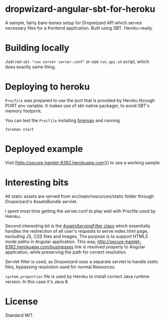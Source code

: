 # dropwizard-angular-sbt-for-heroku

A sample, fairly bare-bones setup for Dropwizard API which serves necessary files for a frontend application. Built using SBT. Heroku-ready.

# Building locally

Just run `sbt "run server server.conf"` or use `run_api.sh` script, which does exactly same thing.

# Deploying to heroku

`Procfile` was prepared to use the port that is provided by Heroku through PORT env variable. 
It makes use of sbt-native packager, to avoid SBT's memory footprint. 

You can test the `Procfile` installing [foreman](https://rubygems.org/gems/foreman) and running 

    foreman start  

# Deployed example

Visit [http://secure-hamlet-8382.herokuapp.com]() to see a working sample

# Interesting bits

All static assets are served from src/main/resources/static folder through Dropwizard's AssetsBundle servlet.

I spent most time getting the server.conf to play well with Procfile used by Heroku.

Second interesting bit is the [AssetsServingFilter class](https://github.com/tomaszj/dropwizard-angular-sbt-for-heroku/blob/master/src/main/java/org/tomaszjaneczko/testpoc/api/AssetsServingFilter.java)
 which essentially handles the redirection of all user's requests to serve index.html page, excluding JS, CSS files and images.
 The purpose is to support HTML5 mode paths in Angular application. This way, http://secure-hamlet-8382.herokuapp.com/businesses
 link is resolved properly to Angular application, while preserving the path for correct resolution.

Servlet filter is used, as Dropwizard uses a separate servlet to handle static files, bypassing resolution used for normal Resources.

`system.properties` file is used by Heroku to install correct Java runtime version. In this case it's Java 8.

# License

Standard MIT.

